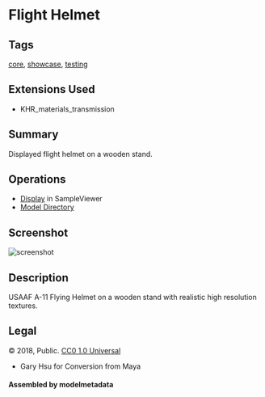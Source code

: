 # Flight Helmet

## Tags

[core](../Models-core.md), [showcase](../Models-showcase.md), [testing](../Models-testing.md)

## Extensions Used

* KHR_materials_transmission

## Summary

Displayed flight helmet on a wooden stand.

## Operations

* [Display](https://github.khronos.org/glTF-Sample-Viewer-Release/?model=https://raw.GithubUserContent.com/KhronosGroup/glTF-Sample-Assets/main/./Models/FlightHelmet/glTF/FlightHelmet.gltf) in SampleViewer
* [Model Directory](./)

## Screenshot

![screenshot](screenshot/screenshot.jpg)

## Description

USAAF A-11 Flying Helmet on a wooden stand with realistic high resolution textures.

## Legal

&copy; 2018, Public. [CC0 1.0 Universal](https://creativecommons.org/publicdomain/zero/1.0/legalcode)

 - Gary Hsu for Conversion from Maya

#### Assembled by modelmetadata